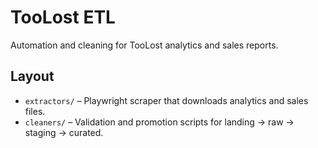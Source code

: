 # TooLost ETL

Automation and cleaning for TooLost analytics and sales reports.

## Layout
- `extractors/` – Playwright scraper that downloads analytics and sales files.
- `cleaners/` – Validation and promotion scripts for landing → raw → staging → curated.
